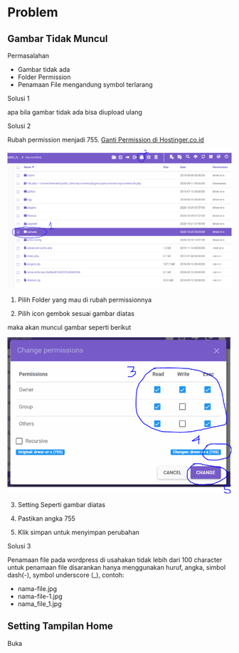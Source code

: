 # Problem

## Gambar Tidak Muncul

Permasalahan
- Gambar tidak ada
- Folder Permission
- Penamaan File mengandung symbol terlarang

Solusi 1

apa bila gambar tidak ada bisa diupload ulang

Solusi 2

Rubah permission menjadi 755. [Ganti Permission di Hostinger.co.id](https://www.hostinger.com/tutorials/how-to-use-hostinger-file-manager/#File-Management-Area)


![Alt Text](https://raw.githubusercontent.com/gazz96/furnioo/master/images/01.%20change-permission.PNG "Change Permission 1")

1. Pilih Folder yang mau di rubah permissionnya

2. Pilih icon gembok sesuai gambar diatas

maka akan muncul gambar seperti berikut 

![Alt Text](https://raw.githubusercontent.com/gazz96/furnioo/master/images/02.%20change-permission.PNG "Change Permission 2")  

3. Setting Seperti gambar diatas

4. Pastikan angka 755

5. Klik simpan untuk menyimpan perubahan

Solusi 3

Penamaan file pada wordpress di usahakan tidak lebih dari 100 character untuk penamaan file disarankan hanya menggunakan huruf, angka, simbol dash(-), symbol underscore (_), contoh: 
- nama-file.jpg
- nama-file-1.jpg
- nama_file_1.jpg

## Setting Tampilan Home

Buka 